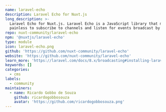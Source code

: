 ```yaml
---
name: laravel-echo
description: Laravel Echo for Nuxt.js
long_description: >-
  Laravel Echo for Nuxt.js. Laravel Echo is a JavaScript library that makes it
  painless to subscribe to channels and listen for events broadcast by Laravel.
repo: nuxt-community/laravel-echo
npm: '@nuxtjs/laravel-echo'
type: module
icon: laravel-echo.png
github: 'https://github.com/nuxt-community/laravel-echo'
website: 'https://github.com/nuxt-community/laravel-echo'
learn_more: 'https://laravel.com/docs/8.x/broadcasting#installing-laravel-echo'
keywords: []
categories:
  - cms
labels:
  - community
maintainers:
  - name: Ricardo Gobbo de Souza
    github: ricardogobbosouza
    avatar: 'https://github.com/ricardogobbosouza.png'
---
```

